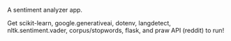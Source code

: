 A sentiment analyzer app. 

Get scikit-learn, google.generativeai, dotenv, langdetect, nltk.sentiment.vader, corpus/stopwords, flask, and praw API (reddit) to run!
